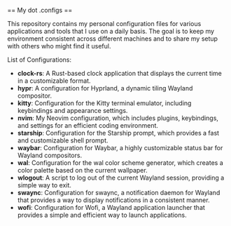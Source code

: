 == My dot .configs ==

This repository contains my personal configuration files for various applications and tools that I use on a daily basis. The goal is to keep my environment consistent across different machines and to share my setup with others who might find it useful.


List of Configurations:

- **clock-rs**: A Rust-based clock application that displays the current time in a customizable format.
- **hypr**: A configuration for Hyprland, a dynamic tiling Wayland compositor.
- **kitty**: Configuration for the Kitty terminal emulator, including keybindings and appearance settings.
- **nvim**: My Neovim configuration, which includes plugins, keybindings, and settings for an efficient coding environment.
- **starship**: Configuration for the Starship prompt, which provides a fast and customizable shell prompt.
- **waybar**: Configuration for Waybar, a highly customizable status bar for Wayland compositors.
- **wal**: Configuration for the wal color scheme generator, which creates a color palette based on the current wallpaper.
- **wlogout**: A script to log out of the current Wayland session, providing a simple way to exit.
- **swaync**: Configuration for swaync, a notification daemon for Wayland that provides a way to display notifications in a consistent manner.
- **wofi**: Configuration for Wofi, a Wayland application launcher that provides a simple and efficient way to launch applications.

